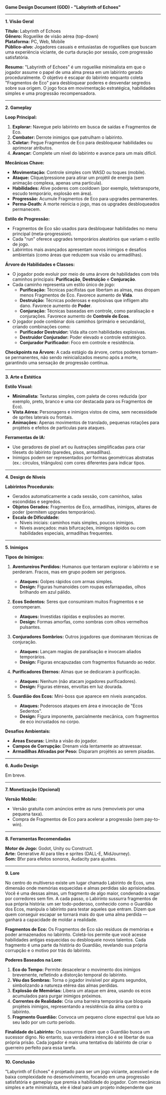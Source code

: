 **Game Design Document (GDD) - "Labyrinth of Echoes"**

---

**1. Visão Geral**

**Título:** Labyrinth of Echoes\
**Gênero:** Roguelike de visão aérea (top-down)\
**Plataforma:** PC, Web, Mobile\
**Público-alvo:** Jogadores casuais e entusiastas de roguelikes que buscam uma experiência viciante, de curta duração por sessão, com progressão satisfatória.

**Resumo:**
"Labyrinth of Echoes" é um roguelike minimalista em que o jogador assume o papel de uma alma presa em um labirinto gerado proceduralmente. O objetivo é escapar do labirinto enquanto coleta "Fragmentos de Eco" para desbloquear poderes e desvendar segredos sobre sua origem. O jogo foca em movimentação estratégica, habilidades simples e uma progressão recompensadora.

---

**2. Gameplay**

**Loop Principal:**

1. **Explorar:** Navegue pelo labirinto em busca de saídas e Fragmentos de Eco.
2. **Combater:** Derrote inimigos que patrulham o labirinto.
3. **Coletar:** Pegue Fragmentos de Eco para desbloquear habilidades ou aprimorar atributos.
4. **Avançar:** Complete um nível do labirinto e avance para um mais difícil.

**Mecânicas Chave:**

- **Movimentação:** Controle simples com WASD ou toques (mobile).
- **Ataque:** Clique/pressione para atirar um projétil de energia (sem animação complexa, apenas uma partícula).
- **Habilidades:** Ative poderes com cooldown (por exemplo, teletransporte, escudo temporário, explosão em área).
- **Progressão:** Acumule Fragmentos de Eco para upgrades permanentes.
- **Perma-Death:** A morte reinicia o jogo, mas os upgrades desbloqueados permanecem.

**Estilo de Progressão:**

- Fragmentos de Eco são usados para desbloquear habilidades no menu principal (meta-progression).
- Cada "run" oferece upgrades temporários aleatórios que variam o estilo de jogo.
- Labirintos mais avançados apresentam novos inimigos e desafios ambientais (como áreas que reduzem sua visão ou armadilhas).

**Árvore de Habilidades e Classes:**

- O jogador pode evoluir por meio de uma árvore de habilidades com três caminhos principais: **Purificação**, **Destruição** e **Conjuração**.
- Cada caminho representa um estilo único de jogo:
  - **Purificação:** Técnicas pacifistas que libertam as almas, mas dropam menos Fragmentos de Eco. Favorece aumento de **Vida**.
  - **Destruição:** Técnicas poderosas e explosivas que infligem alto dano. Favorece aumento de **Poder**.
  - **Conjuração:** Técnicas baseadas em controle, como paralisação e conjurações. Favorece aumento de **Controle de Ecos**.
- O jogador pode combinar dois caminhos (primário e secundário), criando combinações como:
  - **Purificador Destruidor:** Vida alta com habilidades explosivas.
  - **Destruidor Conjurador:** Poder elevado e controle estratégico.
  - **Conjurador Purificador:** Foco em controle e resistência.

**Checkpoints na Árvore:**
A cada estágio da árvore, certos poderes tornam-se permanentes, não sendo reinicializados mesmo após a morte, garantindo uma sensação de progressão contínua.

---

**3. Arte e Estética**

**Estilo Visual:**

- **Minimalista:** Texturas simples, com paleta de cores reduzida (por exemplo, preto, branco e uma cor destacada para os Fragmentos de Eco).
- **Vista Aérea:** Personagens e inimigos vistos de cima, sem necessidade de sprites laterais ou frontais.
- **Animações:** Apenas movimentos de translado, pequenas rotações para projéteis e efeitos de partículas para ataques.

**Ferramentas de IA:**

- Use geradores de pixel art ou ilustrações simplificadas para criar tilesets do labirinto (paredes, pisos, armadilhas).
- Inimigos podem ser representados por formas geométricas abstratas (ex.: círculos, triângulos) com cores diferentes para indicar tipos.

---

**4. Design de Níveis**

**Labirintos Procedurais:**

- Gerados automaticamente a cada sessão, com caminhos, salas escondidas e segredos.
- **Objetos Gerados:** Fragmentos de Eco, armadilhas, inimigos, altares de poder (permitem upgrades temporários).
- **Escala de Dificuldade:**
  - Níveis iniciais: caminhos mais simples, poucos inimigos.
  - Níveis avançados: mais bifurcações, inimigos rápidos ou com habilidades especiais, armadilhas frequentes.

---

**5. Inimigos**

**Tipos de Inimigos:**

1. **Aventureiros Perdidos:** Humanos que tentaram explorar o labirinto e se perderam. Fracos, mas em grupo podem ser perigosos.
   - **Ataques:** Golpes rápidos com armas simples.
   - **Design:** Figuras humanoides com roupas esfarrapadas, olhos brilhando em azul pálido.

2. **Ecos Sedentos:** Seres que consumiram muitos Fragmentos e se corromperam.
   - **Ataques:** Investidas rápidas e explosões ao morrer.
   - **Design:** Formas amorfas, como sombras com olhos vermelhos pulsantes.

3. **Conjuradores Sombrios:** Outros jogadores que dominaram técnicas de conjuração.
   - **Ataques:** Lançam magias de paralisação e invocam aliados temporários.
   - **Design:** Figuras encapuzadas com fragmentos flutuando ao redor.

4. **Purificadores Eternos:** Almas que se dedicaram à purificação.
   - **Ataques:** Nenhum (não atacam jogadores purificadores).
   - **Design:** Figuras etéreas, envoltas em luz dourada.

5. **Guardião dos Ecos:** Mini-boss que aparece em níveis avançados.
   - **Ataques:** Poderosos ataques em área e invocação de "Ecos Sedentos".
   - **Design:** Figura imponente, parcialmente mecânica, com fragmentos de eco incrustados no corpo.

**Desafios Ambientais:**

- **Áreas Escuras:** Limita a visão do jogador.
- **Campos de Corrupção:** Drenam vida lentamente ao atravessar.
- **Armadilhas Ativadas por Peso:** Disparam projéteis ao serem pisadas.

---

**6. Audio Design**

Em breve.

---

**7. Monetização (Opcional)**

**Versão Mobile:**

- Versão gratuita com anúncios entre as runs (removíveis por uma pequena taxa).
- Compra de Fragmentos de Eco para acelerar a progressão (sem pay-to-win).

---

**8. Ferramentas Recomendadas**

**Motor de Jogo:** Godot, Unity ou Construct.\
**Arte:** Generative AI para tiles e sprites (DALL-E, MidJourney).\
**Som:** Bfxr para efeitos sonoros, Audacity para ajustes.

---

**9. Lore**

No centro do multiverso existe um lugar chamado Labirinto de Ecos, uma dimensão onde memórias esquecidas e almas perdidas são aprisionadas. Você é uma dessas almas, um fragmento de algo maior, condenado a vagar por corredores sem fim. A cada passo, o Labirinto sussurra fragmentos de sua própria história: um ser todo-poderoso, conhecido como o Guardião dos Ecos, manipula o labirinto para testar aqueles que entram. Dizem que quem conseguir escapar se tornará mais do que uma alma perdida — ganhará a capacidade de moldar a realidade.

**Fragmentos de Eco:**
Os Fragmentos de Eco são resíduos de memórias e poder armazenados no labirinto. Coletá-los permite que você acesse habilidades antigas esquecidas ou desbloqueie novos talentos. Cada fragmento é uma parte da história do Guardião, revelando sua própria corrupção e o motivo por trás do labirinto.

**Poderes Baseados na Lore:**

1. **Eco do Tempo:** Permite desacelerar o movimento dos inimigos brevemente, refletindo a distorção temporal do labirinto.
2. **Véu das Sombras:** Torna o jogador invisível por alguns segundos, simbolizando a natureza etérea das almas perdidas.
3. **Explosão de Memórias:** Libera um ataque em área, usando os ecos acumulados para purgar inimigos próximos.
4. **Correntes de Realidade:** Cria uma barreira temporária que bloqueia projéteis inimigos, representando a resistência da alma contra o labirinto.
5. **Fragmento Guardião:** Convoca um pequeno clone espectral que luta ao seu lado por um curto período.

**Finalidade do Labirinto:**
Os sussurros dizem que o Guardião busca um sucessor digno. No entanto, sua verdadeira intenção é se libertar de sua própria prisão. Cada jogador é mais uma tentativa do labirinto de criar o guerreiro perfeito para essa tarefa.

---

**10. Conclusão**

"Labyrinth of Echoes" é projetado para ser um jogo viciante, acessível e de baixa complexidade no desenvolvimento, focando em uma progressão satisfatória e gameplay que premia a habilidade do jogador. Com mecânicas simples e arte minimalista, ele é ideal para um projeto independente que


